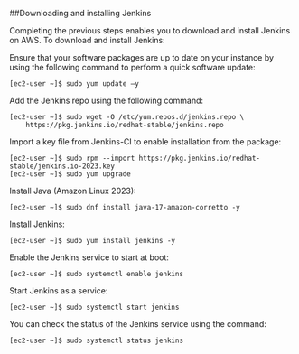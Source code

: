 ##Downloading and installing Jenkins

Completing the previous steps enables you to download and install Jenkins on AWS. To download and install Jenkins:

Ensure that your software packages are up to date on your instance by using the following command to perform a quick software update:
```
[ec2-user ~]$ sudo yum update –y
```
Add the Jenkins repo using the following command:
```
[ec2-user ~]$ sudo wget -O /etc/yum.repos.d/jenkins.repo \
    https://pkg.jenkins.io/redhat-stable/jenkins.repo
````
Import a key file from Jenkins-CI to enable installation from the package:
```
[ec2-user ~]$ sudo rpm --import https://pkg.jenkins.io/redhat-stable/jenkins.io-2023.key
[ec2-user ~]$ sudo yum upgrade
```
Install Java (Amazon Linux 2023):
```
[ec2-user ~]$ sudo dnf install java-17-amazon-corretto -y
```
Install Jenkins:
```
[ec2-user ~]$ sudo yum install jenkins -y
```
Enable the Jenkins service to start at boot:
```
[ec2-user ~]$ sudo systemctl enable jenkins
```
Start Jenkins as a service:
```
[ec2-user ~]$ sudo systemctl start jenkins
```
You can check the status of the Jenkins service using the command:
```
[ec2-user ~]$ sudo systemctl status jenkins
```

